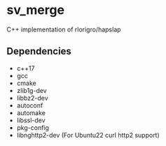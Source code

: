 # sv_merge
C++ implementation of rlorigro/hapslap


## Dependencies

- c++17
- gcc
- cmake
- zlib1g-dev
- libbz2-dev
- autoconf
- automake
- libssl-dev
- pkg-config
- libnghttp2-dev (For Ubuntu22 curl http2 support)

<!-- REMOVED BECAUSE GRAPHALIGNER API IS BAD
### GraphAligner

- protobuf-compiler
- libsparsehash-dev
- libsdsl-dev
- jemalloc (source installation required on Ubuntu 22.04)

```
cd ~/software/
git clone https://github.com/jemalloc/jemalloc.git
cd jemalloc/
./autogen.sh
make -j [n_threads]
sudo make install
```
-->
